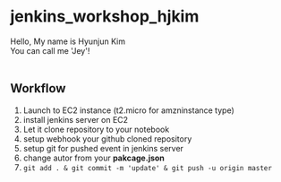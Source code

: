 # jenkins_workshop_hjkim
Hello, My name is Hyunjun Kim<br>
You can call me 'Jey'!
<br>
<br>
## Workflow
1. Launch to EC2 instance (t2.micro for amzninstance type)
2. install jenkins server on EC2
3. Let it clone repository to your notebook
4. setup webhook your github cloned repository
5. setup git for pushed event in jenkins server
6. change autor from your **pakcage.json**
7. `git add . & git commit -m 'update' & git push -u origin master`

